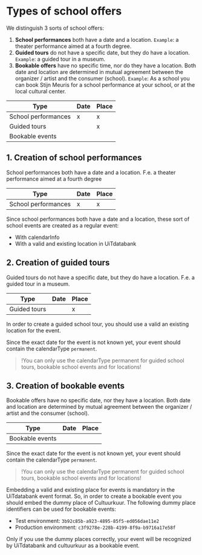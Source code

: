 ---
---
# Types of school offers

We distinguish 3 sorts of school offers:
1. **School performances** both have a date and a location. ```Example```: a theater performance aimed at a fourth degree.
2. **Guided tours** do not have a specific date, but they do have a location. ```Example```: a guided tour in a museum.
3. **Bookable offers** have no specific time, nor do they have a location. Both date and location are determined in mutual agreement between the organizer / artist and the consumer (school). ```Example```: As a school you can book Stijn Meuris for a school performance at your school, or at the local cultural center. 

| Type | Date | Place | 
| -- | -- | -- |
| School performances | x | x | 
| Guided tours |  | x | 
| Bookable events  |  |  | 


## 1. Creation of school performances
School performances both have a date and a location. F.e. a theater performance aimed at a fourth degree

| Type | Date | Place | 
| -- | -- | -- |
| School performances | x | x | 

Since school performances both have a date and a location, these sort of school events are created as a regular event:
- With calendarInfo
- With a valid and existing location in UiTdatabank

## 2. Creation of guided tours
Guided tours do not have a specific date, but they do have a location. F.e. a guided tour in a museum.

| Type | Date | Place | 
| -- | -- | -- |
| Guided tours |  | x | 

In order to create a guided school tour, you should use a valid an existing location for the event.

Since the exact date for the event is not known yet, your event should contain the calendarType ```permanent```.

> !You can only use the calendarType permanent for guided school tours, bookable school events and for locations!

## 3. Creation of bookable events
Bookable offers have no specific date, nor they have a location. Both date and location are determined by mutual agreement between the organizer / artist and the consumer (school).

| Type | Date | Place | 
| -- | -- | -- |
| Bookable events  |  |  | 

Since the exact date for the event is not known yet, your event should contain the calendarType ```permanent```.

> !You can only use the calendarType permanent for guided school tours, bookable school events and for locations!

Embedding a valid and existing place for events is mandatory in the UiTdatabank event format. So, in order to create a bookable event you should embed the dummy place of Cultuurkuur. The following dummy place identifiers can be used for bookable events:
- Test environment: ```3b92c85b-a923-4895-85f5-ed056dae11e2```
- Production environment: ```c3f9278e-228b-4199-8f9a-b9716a17e58f```

Only if you use the dummy places correctly, your event will be recognized by UiTdatabank and cultuurkuur as a bookable event.


